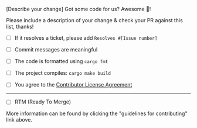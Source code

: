 [Describe your change]
Got some code for us? Awesome 🎊!

Please include a description of your change & check your PR against this list, thanks!

- [ ] If it resolves a ticket, please add `Resolves #[Issue number]`
- [ ] Commit messages are meaningful
- [ ] The code is formatted using `cargo fmt`
- [ ] The project compiles: `cargo make build`

- [ ] You agree to the [Contributor License Agreement](../CONTRIBUTING.md)

---
- [ ] RTM (Ready To Merge)

More information can be found by clicking the "guidelines for contributing" link above.
